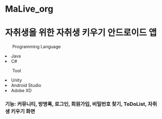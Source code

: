 # MaLive_org

<h1>자취생을 위한 자취생 키우기 안드로이드 앱</h1>

<ul>Programming Language</ul>
<li>Java</li>
<li>C#</li>

<ul>Tool</ul>

<li>Unity</li>
<li>Android Studio</li>
<li>Adobe XD</li>

<h3>기능: 커뮤니티, 방명록, 로그인, 회원가입, 비밀번호 찾기, ToDoList, 자취생 키우기 화면</h3>



